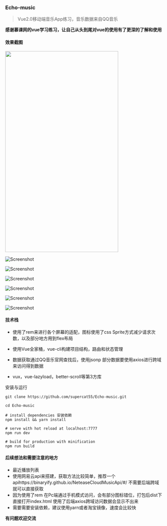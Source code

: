 ### Echo-music

> Vue2.0移动端音乐App练习，音乐数据来自QQ音乐

**感谢慕课网的vue学习练习，让自己从头到尾对vue的使用有了更深的了解和使用**

#### 效果截图

<img src="https://github.com/supercat55/Echo-music/blob/master/static/1.png" width="360" height="640"/>

![Screenshot](https://github.com/supercat55/Echo-music/blob/master/static/2.png)

![Screenshot](https://github.com/supercat55/Echo-music/blob/master/static/3.png)

![Screenshot](https://github.com/supercat55/Echo-music/blob/master/static/4.png)

![Screenshot](https://github.com/supercat55/Echo-music/blob/master/static/5.png)

![Screenshot](https://github.com/supercat55/Echo-music/blob/master/static/6.png)

![Screenshot](https://github.com/supercat55/Echo-music/blob/master/static/7.png)

#### 技术栈

* 使用了rem来进行各个屏幕的适配，图标使用了css Sprite方式减少请求次数，以及部分地方用到flex布局


* 使用Vue全家桶，vue-cli构建项目结构，路由和状态管理
* 数据获取通过QQ音乐官网查找后，使用jsonp 部分数据要使用axios进行跨域来访问得到数据
* vux，vue-lazyload，better-scroll等第3方库

安装与运行

````
git clone https://github.com/supercat55/Echo-music.git

cd Echo-music

# install dependencies 安装依赖
npm install && yarn install

# serve with hot reload at localhost:7777 
npm run dev

# build for production with minification
npm run build

````

#### 后续想法和需要注意的地方

* 最近播放列表
* 使用网易云api来搭建，获取方法比较简单，推荐一个apihttps://binaryify.github.io/NeteaseCloudMusicApi/#/ 不需要后端跨域就可以直接获取
* 因为使用了rem 在Pc端通过手机模式访问，会有部分图标错位，打包后dist下直接打开index.html 使用了后端axios跨域访问数据会显示不出来
* 需要需要安装依赖，建议使用yarn或者淘宝镜像，速度会比较快

**有问题欢迎交流**

